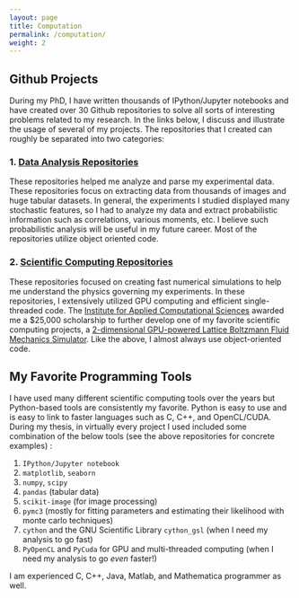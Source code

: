 ```yaml
---
layout: page
title: Computation
permalink: /computation/
weight: 2
---
```


## Github Projects

During my PhD, I have written thousands of IPython/Jupyter notebooks and have created over 30 Github repositories to solve all sorts of interesting problems related to my research. In the links below, I discuss and illustrate the usage of several of my projects. The repositories that I created can roughly be separated into two categories:

### 1. [Data Analysis Repositories](./data_analysis) 

These repositories helped me analyze and parse my experimental data. These repositories focus on extracting data from thousands of images and huge tabular datasets. In general, the experiments I studied displayed many stochastic features, so I had to analyze my data and extract probabilistic information such as correlations, various moments, etc. I believe such probabilistic analysis will be useful in my future career. Most of the repositories utilize object oriented code.

### 2. [Scientific Computing Repositories](./scientific_computing)

These repositories focused on creating fast numerical simulations to help me understand the physics governing my experiments. In these repositories, I extensively utilized GPU computing and efficient single-threaded code. The [Institute for Applied Computational Sciences](https://iacs.seas.harvard.edu/) awarded me a $25,000 scholarship to further develop one of my favorite scientific computing projects, a [2-dimensional GPU-powered Lattice Boltzmann Fluid Mechanics Simulator](./scientific_computing). Like the above, I almost always use object-oriented code.

## My Favorite Programming Tools

I have used many different scientific computing tools over the years but Python-based tools are consistently my favorite. Python is easy to use and is easy to link to faster languages such as C, C++, and OpenCL/CUDA. During my thesis, in virtually every project I used included some combination of the below tools (see the above repositories for concrete examples) :

1. `IPython/Jupyter notebook`
1. `matplotlib`, `seaborn`
1. `numpy`, `scipy`
1. `pandas` (tabular data)
1. `scikit-image` (for image processing)
1. `pymc3` (mostly for fitting parameters and estimating their likelihood with monte carlo techniques)
1. `cython` and the GNU Scientific Library `cython_gsl`  (when I need my analysis to go fast)
1. `PyOpenCL` and `PyCuda` for GPU and multi-threaded computing (when I need my analysis to go *even* faster!)

I am experienced C, C++, Java, Matlab, and Mathematica programmer as well.
